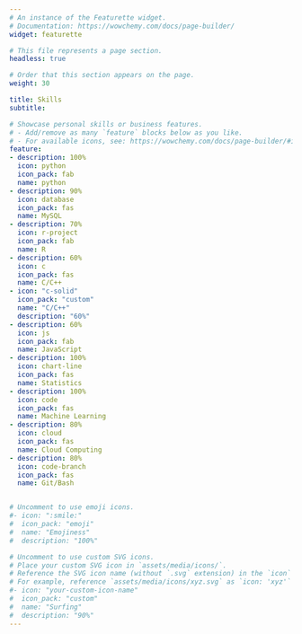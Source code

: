 ```yaml
---
# An instance of the Featurette widget.
# Documentation: https://wowchemy.com/docs/page-builder/
widget: featurette

# This file represents a page section.
headless: true

# Order that this section appears on the page.
weight: 30

title: Skills
subtitle:

# Showcase personal skills or business features.
# - Add/remove as many `feature` blocks below as you like.
# - For available icons, see: https://wowchemy.com/docs/page-builder/#icons
feature:
- description: 100%
  icon: python
  icon_pack: fab
  name: python
- description: 90%
  icon: database
  icon_pack: fas
  name: MySQL
- description: 70%
  icon: r-project
  icon_pack: fab
  name: R
- description: 60%
  icon: c
  icon_pack: fas
  name: C/C++
- icon: "c-solid"
  icon_pack: "custom"
  name: "C/C++"
  description: "60%"
- description: 60%
  icon: js
  icon_pack: fab
  name: JavaScript
- description: 100%
  icon: chart-line
  icon_pack: fas
  name: Statistics
- description: 100%
  icon: code
  icon_pack: fas
  name: Machine Learning
- description: 80%
  icon: cloud
  icon_pack: fas
  name: Cloud Computing
- description: 80%
  icon: code-branch
  icon_pack: fas
  name: Git/Bash


# Uncomment to use emoji icons.
#- icon: ":smile:"
#  icon_pack: "emoji"
#  name: "Emojiness"
#  description: "100%"  

# Uncomment to use custom SVG icons.
# Place your custom SVG icon in `assets/media/icons/`.
# Reference the SVG icon name (without `.svg` extension) in the `icon` field.
# For example, reference `assets/media/icons/xyz.svg` as `icon: 'xyz'`
#- icon: "your-custom-icon-name"
#  icon_pack: "custom"
#  name: "Surfing"
#  description: "90%"
---
```

